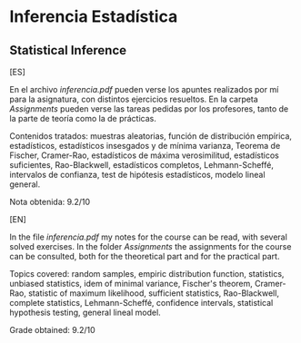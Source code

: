 # Inferencia Estadística

## Statistical Inference

[ES]

En el archivo *inferencia.pdf* pueden verse los apuntes realizados por mí para la asignatura, con distintos ejercicios resueltos. En la carpeta *Assignments* pueden verse las tareas pedidas por los profesores, tanto de la parte de teoría como la de prácticas.

Contenidos tratados: muestras aleatorias, función de distribución empírica, estadísticos, estadísticos insesgados y de mínima varianza, Teorema de Fischer, Cramer-Rao, estadísticos de máxima verosimilitud, estadísticos suficientes, Rao-Blackwell, estadísticos completos, Lehmann-Scheffé, intervalos de confianza, test de hipótesis estadísticos, modelo lineal general.

Nota obtenida: 9.2/10

[EN]

In the file *inferencia.pdf* my notes for the course can be read, with several solved exercises. In the folder *Assignments* the assignments for the course can be consulted, both for the theoretical part and for the practical part.

Topics covered: random samples, empiric distribution function, statistics, unbiased statistics, idem of minimal variance, Fischer's theorem, Cramer-Rao, statistic of maximum likelihood, sufficient statistics, Rao-Blackwell, complete statistics, Lehmann-Scheffé, confidence intervals, statistical hypothesis testing, general lineal model.

Grade obtained: 9.2/10
